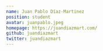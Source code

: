 ```yaml
---
name: Juan Pablo Díaz-Martinez
position: student
avatar: juanpablo.jpeg
homepage: https://juandiazmart.com/
github: juandiazmart
twitter: juandiazmart
---
```

